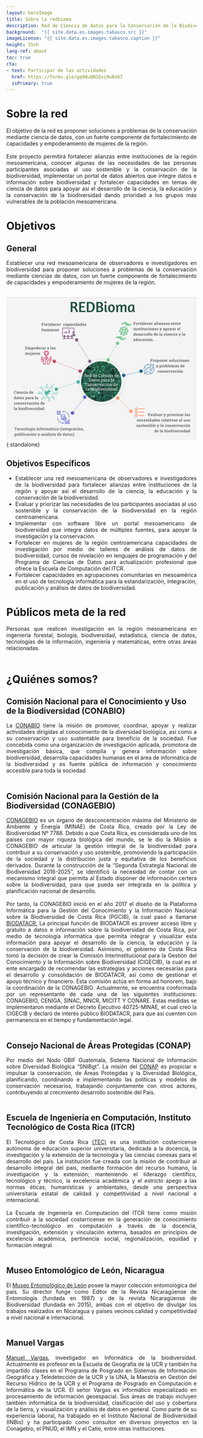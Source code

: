 ```yaml
---
layout: heroImage
title: Sobre la redbioma
description: Red de Ciencia de datos para la Conservación de la Biodiversidad Mesoamericana 
background:  "{{ site.data.es.images.tabasco.src }}"
imageLicense: "{{ site.data.es.images.tabasco.caption }}"
height: 55vh
lang-ref: about
toc: true
cta: 
- text: Participar de las actividades
  href: https://forms.gle/gq98uQN32xz9uBx87
  isPrimary: true 
---
```



# Sobre la red

<div style="text-align: justify">
El objetivo de la red es proponer soluciones a problemas de la conservación mediante ciencia de datos, con un fuerte componente de fortalecimiento de capacidades y empoderamiento de mujeres de la región.
<br><br>
Este proyecto permitirá fortalecer alianzas entre instituciones de la región mesoamericana, conocer algunas de las necesidades de las personas participantes asociadas al uso sostenible y la conservación de la biodiversidad, implementar un portal de datos abiertos que integre datos e información sobre biodiversidad y fortalecer capacidades en temas de ciencia de datos para apoyar así el desarrollo de la ciencia, la educación y la conservación de la biodiversidad dando prioridad a los grupos más vulnerables de la población mesoamericana.
</div>

# Objetivos

## General
<div style="text-align: justify">
Establecer una red mesoamericana de observadores e investigadores en biodiversidad para proponer soluciones a problemas de la conservación mediante ciencias de datos, con un fuerte componente de fortalecimiento de capacidades y empoderamiento
de mujeres de la región.
</div>
<br>

![Foto: Tania Urquiza](/assets/images/thumbnails/objetivos_especificos.jpg){:standalone}

## Objetivos Específicos
<div style="text-align: justify">

<ul>
    <li>Establecer una red mesoamericana de observadores e investigadores de la biodiversidad para fortalecer alianzas entre instituciones de la región y apoyar así el desarrollo de la ciencia, la educación y la conservación de la biodiversidad.</li>
    <li>Evaluar y priorizar las necesidades de los participantes asociadas al uso sostenible y la conservación de la biodiversidad en la región centroamericana.</li>
    <li>Implementar con software libre un portal mesoamericano de biodiversidad que integre datos de múltiples fuentes, para apoyar la investigación y la conservación.</li>
    <li>Fortalecer en mujeres de la región centroamericana capacidades de investigación por medio de talleres de análisis de datos de biodiversidad, cursos de nivelación en lenguajes de programación y del Programa de Ciencias de Datos para actualización profesional que ofrece la Escuela de Computación del ITCR.</li>
    <li>Fortalecer capacidades en agrupaciones comunitarias en mesoamérica en el uso de tecnología informática para la estandarización, integración, publicación y análisis de datos de biodiversidad.</li>
</ul>

</div>


# Públicos meta de la red

<div style="text-align: justify">
Personas que realicen investigación en la región mesoamericana en ingeniería forestal, biología, biodiversidad, estadística, ciencia de datos, tecnologías de la información, ingeniería y matemáticas, entre otras áreas relacionadas.
</div>

<br>


# ¿Quiénes somos?  

## Comisión Nacional para el Conocimiento y Uso de la Biodiversidad (CONABIO)
<div style="text-align: justify">
    La <a href= "https://www.gob.mx/conabio">CONABIO</a> tiene la misión de promover, coordinar, apoyar y realizar actividades dirigidas al conocimiento de la diversidad biológica, así como a su conservación y uso sustentable para beneficio de la sociedad. Fue concebida como una organización de investigación aplicada, promotora de investigación básica, que compila y genera información sobre biodiversidad, desarrolla capacidades humanas en el área de informática de la biodiversidad y es fuente pública de información y conocimiento accesible para toda la sociedad.
</div>

<br>

## Comisión Nacional para la Gestión de la Biodiversidad (CONAGEBIO)
<div style="text-align: justify">
    <a href="https://www.conagebio.go.cr/">CONAGEBIO</a> es un órgano de desconcentración máxima del Ministerio de Ambiente y Energía (MINAE) de Costa Rica, creado por la Ley de Biodiversidad Nº 7788. Debido a que Costa Rica, es considerada uno de los países con mayor riqueza biológica del mundo, se le dio la Misión a CONAGEBIO de articular la gestión integral de la biodiversidad para contribuir a su conservación y uso sostenible, promoviendo la participación de la sociedad y la distribución justa y equitativa de los beneficios derivados. Durante la construcción de la “Segunda Estrategia Nacional de Biodiversidad 2016-2025”, se identificó la necesidad de contar con un mecanismo integral que permita al Estado disponer de información certera sobre la biodiversidad, para que pueda ser integrada en la política y planificación nacional de desarrollo.
    <br><br>
    Por tanto, la CONAGEBIO inició en el año 2017 el diseño de la Plataforma Informática para la Gestión del Conocimiento y la Información Nacional sobre la Biodiversidad de Costa Rica (PGCIB), la cual pasó a llamarse <a href="http://biodiversidad.go.cr/">BIODATACR.</a> La principal función de BIODATACR es proveer acceso libre y gratuito a datos e información sobre la biodiversidad de Costa Rica, por medio de tecnología informática que permita integrar y visualizar esta información para apoyar el desarrollo de la ciencia, la educación y la conservación de la biodiversidad. Asimismo, el gobierno de Costa Rica tomó la decisión de crear la Comisión Interinstitucional para la Gestión del Conocimiento y la Información sobre Biodiversidad (CIGECIB), la cual es el ente encargado de recomendar las estrategias y acciones necesarias para el desarrollo y consolidación de BIODATACR, así como de gestionar el apoyo técnico y financiero. Esta comisión actúa en forma ad honorem, bajo la coordinación de la CONAGEBIO. Actualmente, se encuentra conformada por un representante de cada una de las siguientes instituciones: CONAGEBIO, CENIGA, SINAC, MNCR, MICITT Y CONARE. Estas medidas se implementaron mediante el Decreto Ejecutivo 40725-MINAE, el cual creó la CIGECIB y declaró de interés público BIODATACR, para que así cuenten con permanencia en el tiempo y fundamentación legal.
</div>

<br>

## Consejo Nacional de Áreas Protegidas (CONAP) 
<div style="text-align: justify">
    Por medio del Nodo GBIF Guatemala, Sistema Nacional de Información sobre Diversidad Biológica “SNIBgt”. La misión del <a href="https://conap.gob.gt/">CONAP</a> es propiciar e impulsar la conservación, de Áreas Protegidas y la Diversidad Biológica, planificando, coordinando e implementando las políticas y modelos de conservación necesarios, trabajando conjuntamente con otros actores, contribuyendo al crecimiento desarrollo sostenible del País.
</div>

<br>

## Escuela de Ingeniería en Computación, Instituto Tecnológico de Costa Rica (ITCR)
<div style="text-align: justify">
    El Tecnológico de Costa Rica <a href= "https://www.tec.ac.cr/">(TEC)</a> es una institución costarricense autónoma de educación superior universitaria, dedicada a la docencia, la investigación y la extensión de la tecnología y las ciencias conexas para el desarrollo del país.  La institución fue creada con la misión de contribuir al desarrollo integral del país, mediante formación del recurso humano, la investigación y la extensión; manteniendo el liderazgo científico, tecnológico y técnico, la excelencia académica y el estricto apego a las normas éticas, humanísticas y ambientales, desde una perspectiva universitaria estatal de calidad y competitividad a nivel nacional e internacional.
    <br><br>
    La Escuela de Ingeniería en Computación del ITCR  tiene como misión contribuir a la sociedad costarricense en la generación de conocimiento científico-tecnológico en computación a través de la docencia, investigación, extensión y vinculación externa, basados en principios de excelencia académica, pertinencia social, regionalización, equidad y formación integral.
</div>

<br>

## Museo Entomológico de León, Nicaragua
<div style="text-align: justify">
    El <a href="http://bio-nica.info/topic/index.html">Museo Entomológico de León</a> posee la mayor colección entomológica del país. Su director funge como Editor de la Revista Nicaragüense de Entomología (fundada en 1987) y de la revista Nicaragüense de Biodiversidad (fundada en 2015), ambas con el objetivo de divulgar los trabajos realizados en Nicaragua y países vecinos.calidad y competitividad a nivel nacional e internacional.
    </div>

<br>

## Manuel Vargas
<div style="text-align: justify">
    <a href="https://github.com/mfvargas">Manuel Vargas</a>, investigador en Informática de la biodiversidad. Actualmente es profesor en la Escuela de Geografía de la UCR y también ha impartido clases en el Programa de Posgrado en Sistemas de Información Geográfica y Teledetección de la UCR y la UNA, la Maestría en Gestión del Recurso Hídrico de la UCR y el Programa de Posgrado en Computación e Informática de la UCR. El señor Vargas es informático especializado en procesamiento de información geoespacial. Sus áreas de trabajo incluyen también informática de la biodiversidad, clasificación del uso y cobertura de la tierra, y visualización y análisis de datos en general.  Como parte de su experiencia laboral, ha trabajado en el Instituto Nacional de Biodiversidad (INBio) y ha participado como consultor en diversos proyectos en la Conagebio, el PNUD, el IMN y el Catie, entre otras instituciones.
</div>

<br>
